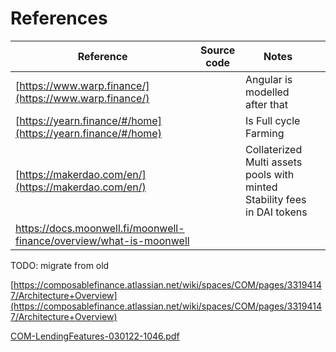 # References


| Reference | Source code | Notes |  |
| ---| ---| ---| --- |
| [https://www.warp.finance/](https://www.warp.finance/) |  | Angular is modelled after that |  |
| [https://yearn.finance/#/home](https://yearn.finance/#/home) |  | Is Full cycle Farming |  |
| [https://makerdao.com/en/](https://makerdao.com/en/) |  | Collaterized Multi assets pools with minted Stability fees in DAI tokens |  |
| https://docs.moonwell.fi/moonwell-finance/overview/what-is-moonwell |

TODO: migrate from old

[https://composablefinance.atlassian.net/wiki/spaces/COM/pages/33194147/Architecture+Overview](https://composablefinance.atlassian.net/wiki/spaces/COM/pages/33194147/Architecture+Overview)

[COM-LendingFeatures-030122-1046.pdf](references/COM-LendingFeatures-030122-1046.pdf)
